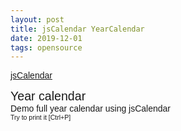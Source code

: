 ```yaml
---
layout: post
title: jsCalendar YearCalendar
date: 2019-12-01
tags: opensource
---
```


<script src="/"></script>
<!-- jsCalendar -->
<link rel="stylesheet" type="text/css" href="/assets/vendor/jsCalendar_v1.4.4/jsCalendar.min.css">
<!-- <link rel="stylesheet" type="text/css" href="../themes/jsCalendar.micro.css"> -->
<script type="text/javascript" src="/assets/vendor/jsCalendar_v1.4.4/jsCalendar.min.js"></script>
<script type="text/javascript" src="/assets/vendor/jsCalendar_v1.4.4/jsCalendar.datepicker.min.js"></script>

<style>
  html, body {
    font-family: "Century Gothic", CenturyGothic, AppleGothic, sans-serif;
  }
  .description {
    padding-bottom: 40px;
    text-align: left;
    width: 970px;
    margin: 0 auto;
  }
  #year-calendar {
    width: 1030px;
    text-align: center;
    margin: 0 auto;
  }
  #year-calendar .year-title {
    padding: 10px 32px;
    font-size: 36px;
    text-align: left;
  }
  #year-calendar .jsCalendar {
    display : inline-block;
  }
  #year-calendar .jsCalendar-previous,
  #year-calendar .jsCalendar-next {
    opacity: 0.2;
    color: #888888;
  }
  .version {
    font-size: 10px;
    opacity: 0.6;
    text-align: right;
    width: 970px;
    margin: 0 auto;
    padding-top: 20px;
  }
  @media print {
    html, body {
      width: 100%;
      height: 100%;
    }
    body {
      zoom: 62%;
    }
    .description {
      display: none;
    }
    @page {
      size: A4 Portrait;
      max-height: 100%;
      max-width: 100%;
    }
  }
</style>

[jsCalendar](https://gramthanos.github.io/jsCalendar/index.html)

<div class="description">
  <div style="font-size: 1.4em;">Year calendar</div>
  <div>Demo full year calendar using jsCalendar</div>
  <div style="font-size: 0.75em;">Try to print it [Ctrl+P]</div>
</div>

<!-- Full Calendar wrapper -->
<div id="year-calendar"></div>

<!-- Create the calendar -->
<script type="text/javascript">
  // Get element
  var wrapper = document.getElementById("year-calendar");
  // Variables
  var date = new Date();
  var year = date.getYear() + 1900;
  var div;
  // Create title
  div = document.createElement("div");
  div.className = "year-title";
  div.textContent = year;
  wrapper.appendChild(div);
  // Create calendars
  var calendars = [];
  for (var i = 0; i < 12; i++) {
    // Create element
    div = document.createElement("div");
    div.className = "clean-theme";
    wrapper.appendChild(div);
    // Create month calender (we set the date to 0)
    calendars.push(
      jsCalendar.new(div, 0, {
        zeroFill : true,
        navigator : false
      })
    );
    calendars[i].goto("01-" + ((i + 1 < 10) ? "0" : "") + (i + 1) + "-" + year);
  }
</script>

<div class="version">
  jsCalendar <script type="text/javascript">document.writeln(jsCalendar.version);</script>
</div>
